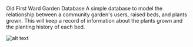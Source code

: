 Old First Ward Garden Database
A simple database to model the relationship between a community garden's users, raised beds, and plants grown. This will keep a record of information about the plants grown and the planting history of each bed.

![alt text](https://github.com/rodavok/ofw_garden/blob/main/garden-diagram.png?raw=true) 